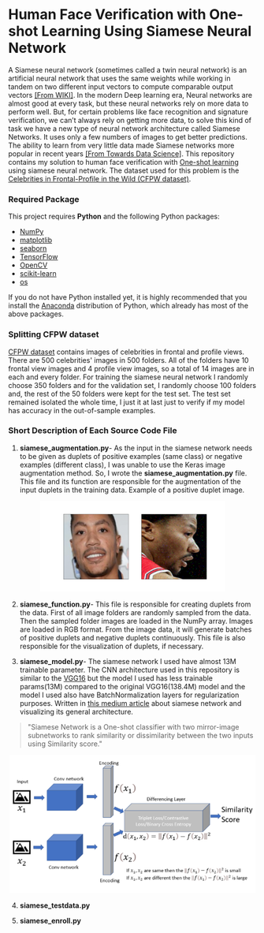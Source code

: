 # Human Face Verification with One-shot Learning Using Siamese Neural Network
A Siamese neural network (sometimes called a twin neural network) is an artificial neural network that uses the same weights while working in tandem on two different input vectors to compute comparable output vectors [[From WIKI]](https://en.wikipedia.org/wiki/Siamese_neural_network). In the modern Deep learning era, Neural networks are almost good at every task, but these neural networks rely on more data to perform well. But, for certain problems like face recognition and signature verification, we can’t always rely on getting more data, to solve this kind of task we have a new type of neural network architecture called Siamese Networks. It uses only a few numbers of images to get better predictions. The ability to learn from very little data made Siamese networks more popular in recent years [[From Towards Data Science]](https://towardsdatascience.com/a-friendly-introduction-to-siamese-networks-85ab17522942). This repository contains my solution to human face verification with [One-shot learning](https://en.wikipedia.org/wiki/One-shot_learning) using siamese neural network. The dataset used for this problem is the [Celebrities in Frontal-Profile in the Wild (CFPW dataset)](http://www.cfpw.io/).

### Required Package
This project requires **Python** and the following Python packages:
- [NumPy](https://www.numpy.org/)
- [matplotlib](https://matplotlib.org/)
- [seaborn](https://seaborn.pydata.org/)
- [TensorFlow](https://www.tensorflow.org/)
- [OpenCV](https://opencv.org/)
- [scikit-learn](https://scikit-learn.org/stable/)
- [os](https://docs.python.org/3/library/os.html)

If you do not have Python installed yet, it is highly recommended that you install the [Anaconda](https://www.anaconda.com/) distribution of Python, which already has most of the above packages. 

### Splitting CFPW dataset
[CFPW dataset](http://www.cfpw.io/) contains images of celebrities in frontal and profile views. There are 500 celebrities' images in 500 folders. All of the folders have 10 frontal view images and 4 profile view images, so a total of 14 images are in each and every folder. For training the siamese neural network I randomly choose 350 folders and for the validation set, I randomly choose 100 folders and, the rest of the 50 folders were kept for the test set. The test set remained isolated the whole time, I just it at last just to verify if my model has accuracy in the out-of-sample examples.

### Short Description of Each Source Code File
1. **siamese_augmentation.py**- As the input in the siamese network needs to be given as duplets of positive examples (same class) or negative examples (different class), I was unable to use the Keras image augmentation method. So, I wrote the **siamese_augmentation.py** file. This file and its function are responsible for the augmentation of the input duplets in the training data. Example of a positive duplet image. 
<p align="center">
  <img src="images/image_augmentation_example.png" width=375>
</p>

2. **siamese_function.py**- This file is responsible for creating duplets from the data. First of all image folders are randomly sampled from the data. Then the sampled folder images are loaded in the NumPy array. Images are loaded in RGB format. From the image data, it will generate batches of positive duplets and negative duplets continuously. This file is also responsible for the visualization of duplets, if necessary.

3. **siamese_model.py**- The siamese network I used have almost 13M trainable parameter. The CNN architecture used in this repository is similar to the [VGG16](https://arxiv.org/pdf/1409.1556.pdf) but the model I used has less trainable params(13M) compared to the original VGG16(138.4M) model and the model I used also have BatchNormalization layers for regularization purposes. Written in [this medium article](https://medium.com/swlh/siamese-network-for-facial-recognition-5bd33be9e381) about siamese network and visualizing its general architecture. 

>"Siamese Network is a One-shot classifier with two mirror-image subnetworks to rank similarity or dissimilarity between the two inputs using Similarity score."

<p align="center">
  <img src="images/siamese_model.png" width=500>
</p>


4. **siamese_testdata.py**

5. **siamese_enroll.py**
